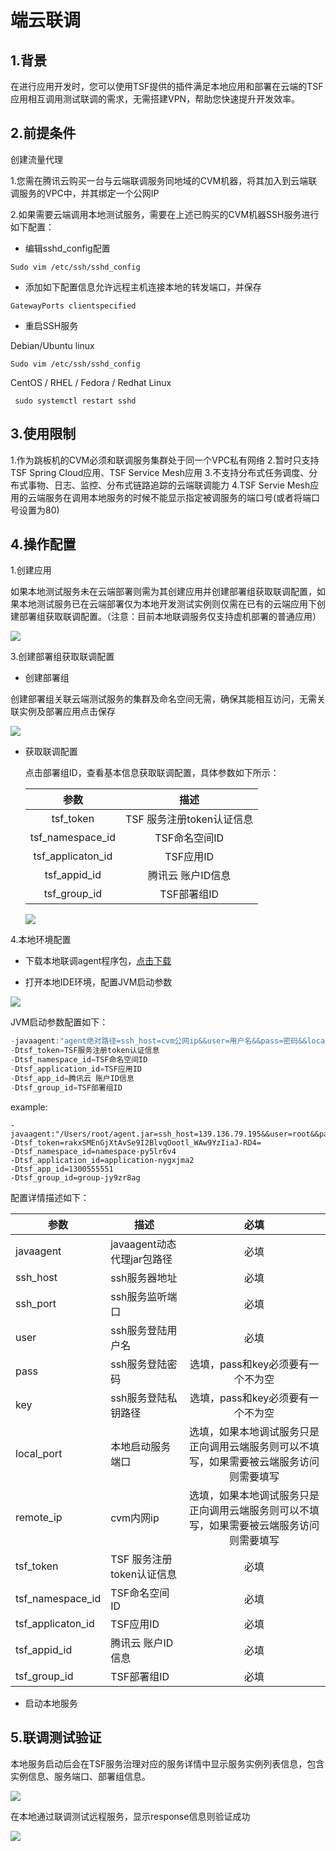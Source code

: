 # 端云联调

## 1.背景       

​        在进行应用开发时，您可以使用TSF提供的插件满足本地应用和部署在云端的TSF应用相互调用测试联调的需求，无需搭建VPN，帮助您快速提升开发效率。

## 2.前提条件

创建流量代理

1.您需在腾讯云购买一台与云端联调服务同地域的CVM机器，将其加入到云端联调服务的VPC中，并其绑定一个公网IP

2.如果需要云端调用本地测试服务，需要在上述已购买的CVM机器SSH服务进行如下配置：

- 编辑sshd_config配置

```shell
Sudo vim /etc/ssh/sshd_config
```

- 添加如下配置信息允许远程主机连接本地的转发端口，并保存

```shell
GatewayPorts clientspecified
```

- 重启SSH服务

Debian/Ubuntu linux

```shell
Sudo vim /etc/ssh/sshd_config
```

CentOS / RHEL / Fedora / Redhat Linux 

``` Shell
 sudo systemctl restart sshd
```

## 3.使用限制

1.作为跳板机的CVM必须和联调服务集群处于同一个VPC私有网络
2.暂时只支持TSF Spring Cloud应用、TSF Service Mesh应用
3.不支持分布式任务调度、分布式事物、日志、监控、分布式链路追踪的云端联调能力
4.TSF Servie Mesh应用的云端服务在调用本地服务的时候不能显示指定被调服务的端口号(或者将端口号设置为80)

## 4.操作配置

1.创建应用

​        如果本地测试服务未在云端部署则需为其创建应用并创建部署组获取联调配置，如果本地测试服务已在云端部署仅为本地开发测试实例则仅需在已有的云端应用下创建部署组获取联调配置。（注意：目前本地联调服务仅支持虚机部署的普通应用）

![](https://main.qcloudimg.com/raw/8e5d8c70b332db1a4ee7ff35579dddd2.png)

3.创建部署组获取联调配置

- 创建部署组

​      创建部署组关联云端测试服务的集群及命名空间无需，确保其能相互访问，无需关联实例及部署应用点击保存

![](https://main.qcloudimg.com/raw/d01e18ce172d6c9f25de1aca4b4e9c1c.png)

- 获取联调配置

  点击部署组ID，查看基本信息获取联调配置，具体参数如下所示：

  |       参数        |           描述            |
  | :---------------: | :-----------------------: |
  |     tsf_token     | TSF 服务注册token认证信息 |
  | tsf_namespace_id  |       TSF命名空间ID       |
  | tsf_applicaton_id |         TSF应用ID         |
  |   tsf_appid_id    |     腾讯云 账户ID信息     |
  |   tsf_group_id    |        TSF部署组ID        |

  ![](https://main.qcloudimg.com/raw/5f055cfb0000c549d89038b33a23c453.png)

4.本地环境配置

- 下载本地联调agent程序包，[点击下载](https://tsf-sdk-offline-install-1300555551.cos.ap-guangzhou.myqcloud.com/agent-2.0.jar "download")

- 打开本地IDE环境，配置JVM启动参数

![](https://main.qcloudimg.com/raw/b23ffb58e4487e21d5bbb30c848fdf67.png)

JVM启动参数配置如下：

```java
-javaagent:"agent绝对路径=ssh_host=cvm公网ip&&user=用户名&&pass=密码&&local_port=本地服务启动端口&&remote_ip=cvm内网ip"
-Dtsf_token=TSF服务注册token认证信息
-Dtsf_namespace_id=TSF命名空间ID
-Dtsf_application_id=TSF应用ID
-Dtsf_app_id=腾讯云 账户ID信息
-Dtsf_group_id=TSF部署组ID
```

example:
```
-javaagent:"/Users/root/agent.jar=ssh_host=139.136.79.195&&user=root&&pass=123456tt&&local_port=8080&&remote_ip=172.30.0.93"
-Dtsf_token=rakxSMEnGjXtAvSe9I2BlvqOootl_WAw9YzIiaJ-RD4= 
-Dtsf_namespace_id=namespace-py5lr6v4 
-Dtsf_application_id=application-nygxjma2
-Dtsf_app_id=1300555551 
-Dtsf_group_id=group-jy9zr8ag
```

配置详情描述如下：

| 参数              | 描述                       |                             必填                             |
| ----------------- | -------------------------- | :----------------------------------------------------------: |
| javaagent         | javaagent动态代理jar包路径 |                             必填                             |
| ssh_host          | ssh服务器地址              |                             必填                             |
| ssh_port          | ssh服务监听端口            |                             必填                             |
| user              | ssh服务登陆用户名          |                             必填                             |
| pass              | ssh服务登陆密码            |              选填，pass和key必须要有一个不为空               |
| key               | ssh服务登陆私钥路径        |              选填，pass和key必须要有一个不为空               |
| local_port        | 本地启动服务端口           | 选填，如果本地调试服务只是正向调用云端服务则可以不填写，如果需要被云端服务访问则需要填写 |
| remote_ip         | cvm内网ip                  | 选填，如果本地调试服务只是正向调用云端服务则可以不填写，如果需要被云端服务访问则需要填写 |
| tsf_token         | TSF 服务注册token认证信息  |                             必填                             |
| tsf_namespace_id  | TSF命名空间ID              |                             必填                             |
| tsf_applicaton_id | TSF应用ID                  |                             必填                             |
| tsf_appid_id      | 腾讯云 账户ID信息          |                             必填                             |
| tsf_group_id      | TSF部署组ID                |                             必填                             |

- 启动本地服务

## 5.联调测试验证

   本地服务启动后会在TSF服务治理对应的服务详情中显示服务实例列表信息，包含实例信息、服务端口、部署组信息。

![](https://main.qcloudimg.com/raw/98c94da1184b2c09c462239b989af15b.png)

在本地通过联调测试远程服务，显示response信息则验证成功

![](https://main.qcloudimg.com/raw/a5597f52bcca95e4c4984e3d007cf1bb.png)







​        

​      